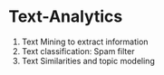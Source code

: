 # Text-Analytics
1. Text Mining to extract information
2. Text classification: Spam filter
3. Text Similarities and topic modeling
